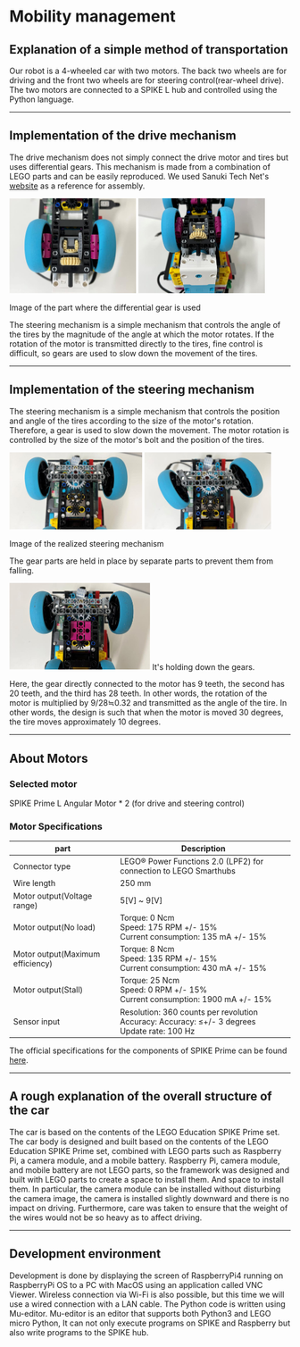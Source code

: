 Mobility management
====

## Explanation of a simple method of transportation

Our robot is a 4-wheeled car with two motors. The back two wheels are for driving and the front two wheels are for steering control(rear-wheel drive).
The two motors are connected to a SPIKE L hub and controlled using the Python language.
***
## Implementation of the drive mechanism

The drive mechanism does not simply connect the drive motor and tires but uses differential gears. 
This mechanism is made from a combination of LEGO parts and can be easily reproduced. 
We used Sanuki Tech Net's [website](https://sanuki-tech.net/micro-bit/lego/tricycle-differential-gear/ ) as a reference for assembly.

<img src="./images/differential_gear1.png" width="45%">    <img src="./images/differential_gear2.png" width="45%">

Image of the part where the differential gear is used

The steering mechanism is a simple mechanism that controls the angle of the tires by the magnitude of the angle at which the motor rotates. If the rotation of the motor is transmitted directly to the tires, fine control is difficult, so gears are used to slow down the movement of the tires.
***
## Implementation of the steering mechanism

The steering mechanism is a simple mechanism that controls the position and angle of the tires according to the size of the motor's rotation.
Therefore, a gear is used to slow down the movement.
The motor rotation is controlled by the size of the motor's bolt and the position of the tires.

<img src="./images/front_wheel1.png" width="47.25%">    <img src="./images/front_wheel2.png" width="45%">

Image of the realized steering mechanism

The gear parts are held in place by separate parts to prevent them from falling.


<img src="./images/front_wheel3.png" width="50%">
It's holding down the gears.

Here, the gear directly connected to the motor has 9 teeth, the second has 20 teeth, and the third has 28 teeth.
In other words, the rotation of the motor is multiplied by 9/28≒0.32 and transmitted as the angle of the tire. In other words, the design is such that when the motor is moved 30 degrees, the tire moves approximately 10 degrees.
***
## About Motors

### Selected motor

SPIKE Prime L Angular Motor * 2 (for drive and steering control)

### Motor Specifications

| part                         | Description                                                                           |
|------------------------------|---------------------------------------------------------------------------------------|
| Connector type               | LEGO® Power Functions 2.0 (LPF2) for connection to LEGO Smarthubs                     |
| Wire length                  | 250 mm                                                                                |
| Motor output(Voltage range)  | 5[V] ~ 9[V]                                                                           |
| Motor output(No load)        | Torque: 0 Ncm<br> Speed: 175 RPM +/- 15%<br> Current consumption: 135 mA +/- 15%      |
| Motor output(Maximum efficiency) | Torque: 8 Ncm<br> Speed: 135 RPM +/- 15%<br> Current consumption: 430 mA +/- 15%      |
| Motor output(Stall)          | Torque: 25 Ncm<br> Speed: 0 RPM +/- 15%<br> Current consumption: 1900 mA +/- 15%      |
| Sensor input                 | Resolution: 360 counts per revolution <br> Accuracy: Accuracy: ≤+/- 3 degrees <br> Update rate: 100 Hz|

The official specifications for the components of SPIKE Prime can be found [here](https://github.com/gpdaniels/spike-prime/tree/master/specifications/spike-prime).
***
## A rough explanation of the overall structure of the car

The car is based on the contents of the LEGO Education SPIKE Prime set.
The car body is designed and built based on the contents of the LEGO Education SPIKE Prime set, combined with LEGO parts such as Raspberry Pi, a camera module, and a mobile battery.
Raspberry Pi, camera module, and mobile battery are not LEGO parts, so the framework was designed and built with LEGO parts to create a space to install them.
And space to install them. In particular, the camera module can be installed without disturbing the camera image, the camera is installed slightly downward and there is no impact on driving.
Furthermore, care was taken to ensure that the weight of the wires would not be so heavy as to affect driving.

***
## Development environment

Development is done by displaying the screen of RaspberryPi4 running on RaspberryPi OS to a PC with MacOS using an application called VNC Viewer.
Wireless connection via Wi-Fi is also possible, but this time we will use a wired connection with a LAN cable.
The Python code is written using Mu-editor.
Mu-editor is an editor that supports both Python3 and LEGO micro Python,
It can not only execute programs on SPIKE and Raspberry but also write programs to the SPIKE hub.